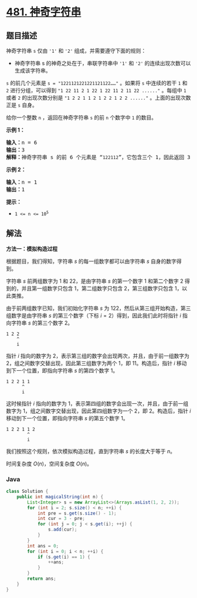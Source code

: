 # [481. 神奇字符串](https://leetcode.cn/problems/magical-string)

## 题目描述

<p>神奇字符串 <code>s</code> 仅由 <code>'1'</code> 和 <code>'2'</code> 组成，并需要遵守下面的规则：</p>

<ul>
	<li>神奇字符串 s 的神奇之处在于，串联字符串中 <code>'1'</code> 和 <code>'2'</code> 的连续出现次数可以生成该字符串。</li>
</ul>

<p><code>s</code> 的前几个元素是 <code>s = "1221121221221121122……"</code> 。如果将 <code>s</code> 中连续的若干 <code>1</code> 和 <code>2</code> 进行分组，可以得到 <code>"1 22 11 2 1 22 1 22 11 2 11 22 ......"</code> 。每组中 <code>1</code> 或者 <code>2</code> 的出现次数分别是 <code>"1 2 2 1 1 2 1 2 2 1 2 2 ......"</code> 。上面的出现次数正是 <code>s</code> 自身。</p>

<p>给你一个整数 <code>n</code> ，返回在神奇字符串 <code>s</code> 的前 <code>n</code> 个数字中 <code>1</code> 的数目。</p>

<p><strong>示例 1：</strong></p>

<pre>
<strong>输入：</strong>n = 6
<strong>输出：</strong>3
<strong>解释：</strong>神奇字符串 s 的前 6 个元素是 “<code>122112</code>”，它包含三个 1，因此返回 3 。 
</pre>

<p><strong>示例 2：</strong></p>

<pre>
<strong>输入：</strong>n = 1
<strong>输出：</strong>1
</pre>

<p><strong>提示：</strong></p>

<ul>
	<li><code>1 &lt;= n &lt;= 10<sup>5</sup></code></li>
</ul>

## 解法

**方法一：模拟构造过程**

根据题目，我们得知，字符串 $s$ 的每一组数字都可以由字符串 $s$ 自身的数字得到。

字符串 $s$ 前两组数字为 $1$ 和 $22$，是由字符串 $s$ 的第一个数字 $1$ 和第二个数字 $2$ 得到的，并且第一组数字只包含 $1$，第二组数字只包含 $2$，第三组数字只包含 $1$，以此类推。

由于前两组数字已知，我们初始化字符串 $s$ 为 $122$，然后从第三组开始构造，第三组数字是由字符串 $s$ 的第三个数字（下标 $i=2$）得到，因此我们此时将指针 $i$ 指向字符串 $s$ 的第三个数字 $2$。

```
1 2 2
    ^
    i
```

指针 $i$ 指向的数字为 $2$，表示第三组的数字会出现两次，并且，由于前一组数字为 $2$，组之间数字交替出现，因此第三组数字为两个 $1$，即 $11$。构造后，指针 $i$ 移动到下一个位置，即指向字符串 $s$ 的第四个数字 $1$。

```
1 2 2 1 1
      ^
      i
```

这时候指针 $i$ 指向的数字为 $1$，表示第四组的数字会出现一次，并且，由于前一组数字为 $1$，组之间数字交替出现，因此第四组数字为一个 $2$，即 $2$。构造后，指针 $i$ 移动到下一个位置，即指向字符串 $s$ 的第五个数字 $1$。

```
1 2 2 1 1 2
        ^
        i
```

我们按照这个规则，依次模拟构造过程，直到字符串 $s$ 的长度大于等于 $n$。

时间复杂度 $O(n)$，空间复杂度 $O(n)$。

### **Java**

```java
class Solution {
    public int magicalString(int n) {
        List<Integer> s = new ArrayList<>(Arrays.asList(1, 2, 2));
        for (int i = 2; s.size() < n; ++i) {
            int pre = s.get(s.size() - 1);
            int cur = 3 - pre;
            for (int j = 0; j < s.get(i); ++j) {
                s.add(cur);
            }
        }
        int ans = 0;
        for (int i = 0; i < n; ++i) {
            if (s.get(i) == 1) {
                ++ans;
            }
        }
        return ans;
    }
}
```

